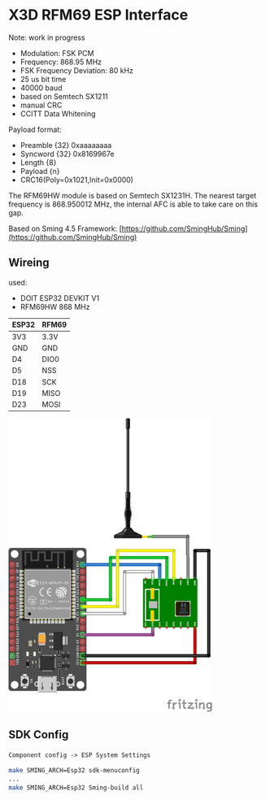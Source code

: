 # X3D RFM69 ESP Interface

Note: work in progress
- Modulation: FSK PCM
- Frequency: 868.95 MHz
- FSK Frequency Deviation: 80 kHz
- 25 us bit time
- 40000 baud
- based on Semtech SX1211
- manual CRC
- CCITT Data Whitening

Payload format:
- Preamble          {32} 0xaaaaaaaa
- Syncword          {32} 0x8169967e
- Length            {8}
- Payload           {n}
- CRC16(Poly=0x1021,Init=0x0000)

The RFM69HW module is based on Semtech SX1231H. The nearest target frequency is 868.950012 MHz, the internal AFC is able to take care on this gap.

Based on Sming 4.5 Framework: [https://github.com/SmingHub/Sming](https://github.com/SmingHub/Sming)

## Wireing

used:
- DOIT ESP32 DEVKIT V1
- RFM69HW 868 MHz

| ESP32 | RFM69 |
|-------|-------|
| 3V3   | 3.3V  |
| GND   | GND   |
| D4    | DIO0  |
| D5    | NSS   |
| D18   | SCK   |
| D19   | MISO  |
| D23   | MOSI  |

[<img src="x3d-rfm-esp32.png" width="400"/>](x3d-rfm-esp32.png)


## SDK Config

`Component config -> ESP System Settings`

```bash
make SMING_ARCH=Esp32 sdk-menuconfig
...
make SMING_ARCH=Esp32 Sming-build all
```